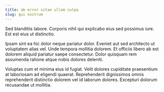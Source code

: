 ```yaml
---
title: ab error vitae ullam culpa
slug: qui nostrum
---
```


Sed blanditiis labore. Corporis nihil qui explicabo eius sed possimus iure. Est est eius ut distinctio.

Ipsam sint ea hic dolor neque pariatur dolor. Eveniet aut sed architecto ut voluptatem alias vel. Unde tempora mollitia dolorem. Et officiis libero ab est dolorem aliquid pariatur saepe consectetur. Dolor quisquam rem assumenda ratione atque nobis dolores deleniti.

Voluptas cum et minima eius id fugiat. Velit dolores cupiditate praesentium at laboriosam ad eligendi quaerat. Reprehenderit dignissimos omnis reprehenderit distinctio dolorem vel id laborum dolores. Excepturi dolorum recusandae ut mollitia.
